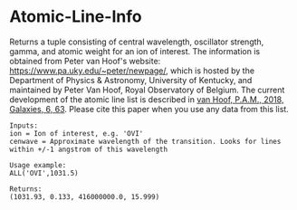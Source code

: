 # Atomic-Line-Info
Returns a tuple consisting of central wavelength, oscillator strength, gamma, and atomic weight for an ion of interest. The information is obtained from Peter van Hoof's website: https://www.pa.uky.edu/~peter/newpage/, which is hosted by the Department of Physics & Astronomy, University of Kentucky, and maintained by Peter Van Hoof, Royal Observatory of Belgium. The current development of the atomic line list is described in [van Hoof, P.A.M., 2018, Galaxies, 6, 63](https://www.mdpi.com/2075-4434/6/2/63). Please cite this paper when you use any data from this list.


    Inputs:
    ion = Ion of interest, e.g. 'OVI'
    cenwave = Approximate wavelength of the transition. Looks for lines within +/-1 angstrom of this wavelength
    
    Usage example:
    ALL('OVI',1031.5)
    
    Returns:
    (1031.93, 0.133, 416000000.0, 15.999)

